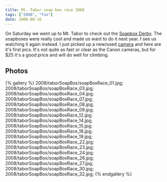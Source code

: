 ```yaml
---
title: Mt. Tabor soap box race 2008
tags: ["2008", "fun"]
date: 2008-08-16
---
```

On Saturday we went up to Mt. Tabor to check out the <a href="http://pdxpipeline.wordpress.com/2008/08/05/august-16-portland-adult-soapbox-derby-mt-tabor-park/">Soapbox Derby</a>.  The soapboxes were really cool and made us want to do it next year.  I see us watching it again instead.  I just picked up a new/used <a href="http://www.dpreview.com/news/0508/05082302pentax_optios60.asp">camera</a> and here are it's first pics.  It's not quite as fast or clear as the Canon cameras, but for $25 it's a good price and will do well for climbing.

## Photos 

{% gallery %} 
2008/taborSoapBox/soapBoxRace_01.jpg;
2008/taborSoapBox/soapBoxRace_03.jpg;
2008/taborSoapBox/soapBoxRace_04.jpg;
2008/taborSoapBox/soapBoxRace_07.jpg;
2008/taborSoapBox/soapBoxRace_08.jpg;
2008/taborSoapBox/soapBoxRace_09.jpg;
2008/taborSoapBox/soapBoxRace_12.jpg;
2008/taborSoapBox/soapBoxRace_14.jpg;
2008/taborSoapBox/soapBoxRace_15.jpg;
2008/taborSoapBox/soapBoxRace_18.jpg;
2008/taborSoapBox/soapBoxRace_19.jpg;
2008/taborSoapBox/soapBoxRace_22.jpg;
2008/taborSoapBox/soapBoxRace_23.jpg;
2008/taborSoapBox/soapBoxRace_24.jpg;
2008/taborSoapBox/soapBoxRace_26.jpg;
2008/taborSoapBox/soapBoxRace_27.jpg;
2008/taborSoapBox/soapBoxRace_30.jpg;
2008/taborSoapBox/soapBoxRace_32.jpg;
{% endgallery %}
